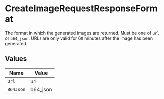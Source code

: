 # CreateImageRequestResponseFormat

The format in which the generated images are returned. Must be one of `url` or `b64_json`. URLs are only valid for 60 minutes after the image has been generated.


## Values

| Name      | Value     |
| --------- | --------- |
| `Url`     | url       |
| `B64Json` | b64_json  |